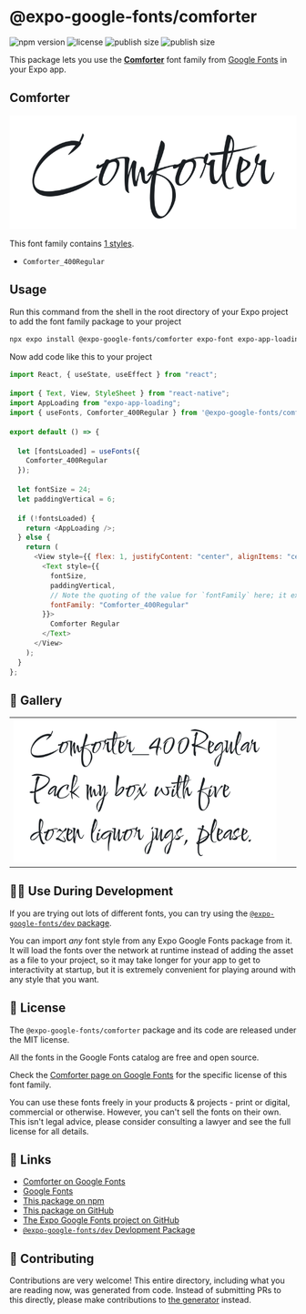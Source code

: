 # @expo-google-fonts/comforter

![npm version](https://flat.badgen.net/npm/v/@expo-google-fonts/comforter)
![license](https://flat.badgen.net/github/license/expo/google-fonts)
![publish size](https://flat.badgen.net/packagephobia/install/@expo-google-fonts/comforter)
![publish size](https://flat.badgen.net/packagephobia/publish/@expo-google-fonts/comforter)

This package lets you use the [**Comforter**](https://fonts.google.com/specimen/Comforter) font family from [Google Fonts](https://fonts.google.com/) in your Expo app.

## Comforter

![Comforter](./font-family.png)

This font family contains [1 styles](#-gallery).

- `Comforter_400Regular`

## Usage

Run this command from the shell in the root directory of your Expo project to add the font family package to your project

```sh
npx expo install @expo-google-fonts/comforter expo-font expo-app-loading
```

Now add code like this to your project

```js
import React, { useState, useEffect } from "react";

import { Text, View, StyleSheet } from "react-native";
import AppLoading from "expo-app-loading";
import { useFonts, Comforter_400Regular } from '@expo-google-fonts/comforter';

export default () => {

  let [fontsLoaded] = useFonts({
    Comforter_400Regular
  });

  let fontSize = 24;
  let paddingVertical = 6;

  if (!fontsLoaded) {
    return <AppLoading />;
  } else {
    return (
      <View style={{ flex: 1, justifyContent: "center", alignItems: "center" }}>
        <Text style={{
          fontSize,
          paddingVertical,
          // Note the quoting of the value for `fontFamily` here; it expects a string!
          fontFamily: "Comforter_400Regular"
        }}>
          Comforter Regular
        </Text>
      </View>
    );
  }
};
```

## 🔡 Gallery


||||
|-|-|-|
|![Comforter_400Regular](./Comforter_400Regular.ttf.png)||||


## 👩‍💻 Use During Development

If you are trying out lots of different fonts, you can try using the [`@expo-google-fonts/dev` package](https://github.com/expo/google-fonts/tree/master/font-packages/dev#readme).

You can import _any_ font style from any Expo Google Fonts package from it. It will load the fonts over the network at runtime instead of adding the asset as a file to your project, so it may take longer for your app to get to interactivity at startup, but it is extremely convenient for playing around with any style that you want.


## 📖 License

The `@expo-google-fonts/comforter` package and its code are released under the MIT license.

All the fonts in the Google Fonts catalog are free and open source.

Check the [Comforter page on Google Fonts](https://fonts.google.com/specimen/Comforter) for the specific license of this font family.

You can use these fonts freely in your products & projects - print or digital, commercial or otherwise. However, you can't sell the fonts on their own. This isn't legal advice, please consider consulting a lawyer and see the full license for all details.

## 🔗 Links

- [Comforter on Google Fonts](https://fonts.google.com/specimen/Comforter)
- [Google Fonts](https://fonts.google.com/)
- [This package on npm](https://www.npmjs.com/package/@expo-google-fonts/comforter)
- [This package on GitHub](https://github.com/expo/google-fonts/tree/master/font-packages/comforter)
- [The Expo Google Fonts project on GitHub](https://github.com/expo/google-fonts)
- [`@expo-google-fonts/dev` Devlopment Package](https://github.com/expo/google-fonts/tree/master/font-packages/dev)

## 🤝 Contributing

Contributions are very welcome! This entire directory, including what you are reading now, was generated from code. Instead of submitting PRs to this directly, please make contributions to [the generator](https://github.com/expo/google-fonts/tree/master/packages/generator) instead.
